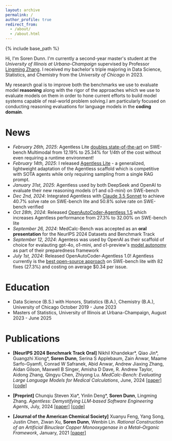 ```yaml
---
layout: archive
permalink: /
author_profile: true
redirect_from: 
  - /about/
  - /about.html
---
```


{% include base_path %}

Hi, I'm Soren Dunn. I'm currently a second-year master's student at the *University of Illinois at Urbana-Champaign* supervised by Professor [Lingming Zhang](https://lingming.cs.illinois.edu/index.html). I received my bachelor's triple majoring in Data Science, Statistics, and Chemistry from the *University of Chicago* in 2023. 

My research goal is to improve both the benchmarks we use to evaluate model **reasoning** along with the rigor of the approaches which we use to evaluate models on them in order to hone current efforts to build model systems capable of real-world problem solving.I am particularly focused on conducting reasoning evaluations for language models in the **coding domain**.

News
=====
- *February 26th, 2025*: Agentless Lite <ins>doubles state-of-the-art</ins> on SWE-bench Multimodal from 12.19% to 25.34% for 1/4th of the cost without even requiring a runtime environment!
- *February 14th, 2025*: I released [Agentless Lite](https://github.com/sorendunn/Agentless-Lite) - a generalized, lightweight adaptation of the Agentless scaffold which is competitive with SOTA agents while only requiring sampling from a single RAG prompt.
- *January 31st, 2025*: Agentless used by both DeepSeek and OpenAI to evaluate their new reasoning models (r1 and o3-mini) on SWE-bench
- *Dec 2nd, 2024*: Integrated Agentless with <ins>Claude 3.5 Sonnet</ins> to achieve 40.7% solve rate on SWE-bench lite and 50.8% solve rate on SWE-bench verified
- *Oct 28th, 2024*: Released <ins>OpenAutoCoder-Agentless 1.5</ins> which increases Agentless performance from 27.3% to 32.00% on SWE-bench lite
- *September 26, 2024*: MedCalc-Bench was accepted as an **oral presentation** for the NeurIPS 2024 Datasets and Benchmark Track
- *September 12, 2024*: Agentess was used by OpenAI as their scaffold of choice for evalauting gpt-4o, o1-mini, and o1-preview's <ins>model autonomy</ins> as part of their preparedness framework
- *July 1st, 2024*: Released OpenAutoCoder-Agentless 1.0! Agentless currently is the <ins>best open-source approach</ins> on SWE-bench lite with 82 fixes (27.3%) and costing on average $0.34 per issue.

Education
=====
- Data Science (B.S.) with Honors, Statistics (B.A.), Chemistry (B.A.), University of Chicago October 2019 - June 2023
- Masters of Statistics, University of Illinois at Urbana-Champaign, August 2023 - June 2025

Publications
=====

- **[NeurIPS 2024 Benchmark Track Oral]** Nikhil Khandekar\*, Qiao Jin\*, Guangzhi Xiong\*, **Soren Dunn**, Serina S Applebaum, Zain Anwar, Maame Sarfo-Gyamfi, Conrad W Safranek, Abid Anwar, Andrew Jiaxing Zhang, Aidan Gilson, Maxwell B Singer, Amisha D Dave, R. Andrew Taylor, Aidong Zhang, Qingyu Chen, Zhiyong Lu. *MedCalc-Bench: Evaluating Large Language Models for Medical Calculations*, June, 2024 [[paper]](https://openreview.net/pdf?id=VXohja0vrQ) [[code]](https://github.com/ncbi-nlp/MedCalc-Bench) 

- **[Preprint]** Chunqiu Steven Xia\*, Yinlin Deng\*, **Soren Dunn**, Lingming Zhang. *Agentless: Demystifying LLM-based Software Engineering Agents*, July, 2024 [[paper]](https://arxiv.org/pdf/2407.01489) [[code]](https://github.com/OpenAutoCoder/Agentless)

- **[Journal of the American Chemical Society]** Xuanyu Feng, Yang Song, Justin Chen, Ziwan Xu, **Soren Dunn**, Wenbin Lin. *Rational Construction of an Artificial Binuclear Copper Monooxygenase in a Metal–Organic Framework*, January, 2021 [[paper]](https://pubs.acs.org/doi/full/10.1021/jacs.0c11920)